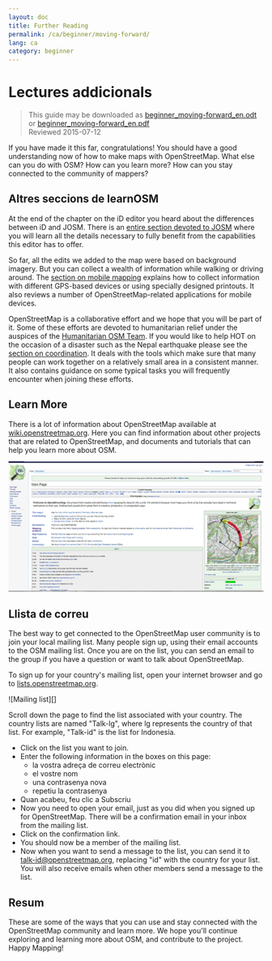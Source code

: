 ```yaml
---
layout: doc
title: Further Reading
permalink: /ca/beginner/moving-forward/
lang: ca
category: beginner
---
```


Lectures addicionals
===============

> This guide may be downloaded as [beginner_moving-forward_en.odt](/files/beginner_moving-forward_en.odt) or [beginner_moving-forward_en.pdf](/files/beginner_moving-forward_en.pdf)  
> Reviewed 2015-07-12  

If you have made it this far, congratulations! You should have a good understanding now of how to make maps with OpenStreetMap. What else can you do with OSM? How can you learn more? How can you stay connected to the community of mappers?  

Altres seccions de learnOSM
---------------------------

At the end of the chapter on the iD editor you heard about the differences between iD and JOSM. There is an [entire section devoted to JOSM](/en/josm/) where you will learn all the details necessary to fully benefit from the capabilities this editor has to offer.  

So far, all the edits we added to the map were based on background imagery. But you can collect a wealth of information while walking or driving around. The [section on mobile mapping](/en/mobile-mapping/) explains how to collect information with different GPS-based devices or using specially designed printouts. It also reviews a number of OpenStreetMap-related applications for mobile devices.  

OpenStreetMap is a collaborative effort and we hope that you will be part of it. Some of these efforts are devoted to humanitarian relief under the auspices of the [Humanitarian OSM Team](http://hotosm.org). If you would like to help HOT on the occasion of a disaster such as the Nepal earthquake please see the [section on coordination](/en/coordination/). It deals with the tools which make sure that many people can work together on a relatively small area in a consistent manner. It also contains guidance on some typical tasks you will frequently encounter when joining these efforts.  


Learn More
----------

There is a lot of information about OpenStreetMap available at [wiki.openstreetmap.org](http://wiki.openstreetmap.org/). Here you can find information about other projects that are related to OpenStreetMap, and documents and tutorials that can help you learn more about OSM.  

![Wiki][]

<!-- also more info on this site once it is prepared -->

Llista de correu
------------

The best way to get connected to the OpenStreetMap user community is to join your local mailing list. Many people sign up, using their email accounts to the OSM mailing list. Once you are on the list, you can send an email to the group if you have a question or want to talk about OpenStreetMap.  

To sign up for your country's mailing list, open your internet browser and go to [lists.openstreetmap.org](http://lists.openstreetmap.org/).  

![Mailing list][]

Scroll down the page to find the list associated with your country. The country lists are named "Talk-lg", where lg represents the country of that list. For example, "Talk-id" is the list for Indonesia.  

- Click on the list you want to join.  
- Enter the following information in the boxes on this page:  
    + la vostra adreça de correu electrònic  
    + el vostre nom  
    + una contrasenya nova  
    + repetiu la contrasenya  
- Quan acabeu, feu clic a Subscriu
- Now you need to open your email, just as you did when you signed up for OpenStreetMap. There will be a confirmation email in your inbox from the mailing list.  
- Click on the confirmation link.  
- You should now be a member of the mailing list.  
- Now when you want to send a message to the list, you can send it to [talk-id@openstreetmap.org](mailto:talk-id@openstreetmap.org), replacing "id" with the country for your list. You will also receive emails when other members send a message to the list.  

<!-- maybe expand and put this back later
MapOSMatic
----------

One such project is called MapOSMatic, which you can access through your
internet browser at [maposmatic.org](http://www.maposmatic.org/). This
is a simple tool for printing a map of any area you choose. It will
automatically create the map, along with a grid over the map, and an
index of locations that are included in the area.

![MapOSMatic][]
-->


Resum
-------

These are some of the ways that you can use and stay connected with the OpenStreetMap community and learn more. We hope you'll continue exploring and learning more about OSM, and contribute to the project. Happy Mapping!


[MapOSMatic]: /images/beginner/maposmatic-homepage.png
[Wiki]: /images/beginner/osm-wiki.png
[Llista de correu]: /images/beginner/osm-mailing-lists.png